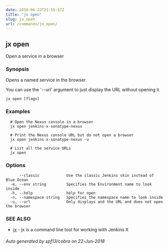 ```yaml
---
date: 2018-06-22T21:55:57Z
title: "jx open"
slug: jx_open
url: /commands/jx_open/
---
```

## jx open

Open a service in a browser

### Synopsis

Opens a named service in the browser. 

You can use the '--url' argument to just display the URL without opening it

```
jx open [flags]
```

### Examples

```
  # Open the Nexus console in a browser
  jx open jenkins-x-sonatype-nexus
  
  # Print the Nexus console URL but do not open a browser
  jx open jenkins-x-sonatype-nexus -u
  
  # List all the service URLs
  jx open
```

### Options

```
      --classic            Use the classic Jenkins skin instead of Blue Ocean
  -e, --env string         Specifies the Environment name to look inside
  -h, --help               help for open
  -n, --namespace string   Specifies the namespace name to look inside
  -u, --url                Only displays and the URL and does not open the browser
```

### SEE ALSO

* [jx](/commands/jx/)	 - jx is a command line tool for working with Jenkins X

###### Auto generated by spf13/cobra on 22-Jun-2018
